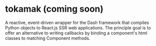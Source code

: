 # tokamak (coming soon)
A reactive, event-driven wrapper for the Dash framework that compiles Python objects to React.js SSR web applications. The principle goal is to offer an alternative to writing callbacks by binding a component's html classes to matching Component methods.
